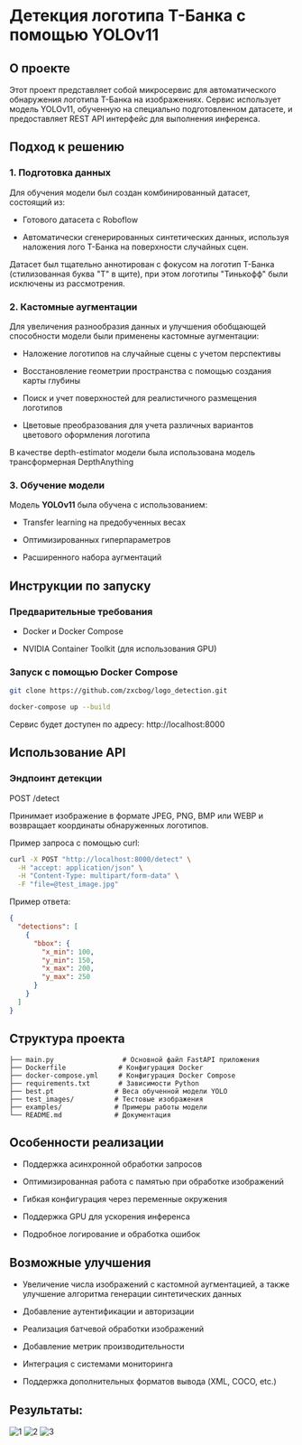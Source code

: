 # Детекция логотипа Т-Банка с помощью YOLOv11

## О проекте

Этот проект представляет собой микросервис для автоматического обнаружения логотипа Т-Банка на изображениях. Сервис использует модель YOLOv11, обученную на специально подготовленном датасете, и предоставляет REST API интерфейс для выполнения инференса.

## Подход к решению

### 1. Подготовка данных

Для обучения модели был создан комбинированный датасет, состоящий из:

- Готового датасета с Roboflow

- Автоматически сгенерированных синтетических данных, используя наложения лого Т-Банка на поверхности случайных сцен.

Датасет был тщательно аннотирован с фокусом на логотип Т-Банка (стилизованная буква "Т" в щите), при этом логотипы "Тинькофф" были исключены из рассмотрения.

### 2. Кастомные аугментации

Для увеличения разнообразия данных и улучшения обобщающей способности модели были применены кастомные аугментации:

- Наложение логотипов на случайные сцены с учетом перспективы

- Восстановление геометрии пространства с помощью создания карты глубины

- Поиск и учет поверхностей для реалистичного размещения логотипов

- Цветовые преобразования для учета различных вариантов цветового оформления логотипа

В качестве depth-estimator модели была использована модель трансформерная DepthAnything

### 3. Обучение модели

Модель **YOLOv11** была обучена с использованием:

- Transfer learning на предобученных весах

- Оптимизированных гиперпараметров

- Расширенного набора аугментаций

## Инструкции по запуску

### Предварительные требования

- Docker и Docker Compose

- NVIDIA Container Toolkit (для использования GPU)

### Запуск с помощью Docker Compose

```bash
git clone https://github.com/zxcbog/logo_detection.git
```

```bash
docker-compose up --build
```
Сервис будет доступен по адресу: http://localhost:8000

## Использование API
### Эндпоинт детекции

POST /detect

Принимает изображение в формате JPEG, PNG, BMP или WEBP и возвращает координаты обнаруженных логотипов.

Пример запроса с помощью curl:

```bash
curl -X POST "http://localhost:8000/detect" \
  -H "accept: application/json" \
  -H "Content-Type: multipart/form-data" \
  -F "file=@test_image.jpg"
```

Пример ответа:
```json
{
  "detections": [
    {
      "bbox": {
        "x_min": 100,
        "y_min": 150,
        "x_max": 200,
        "y_max": 250
      }
    }
  ]
}
```

## Структура проекта

```project/
├── main.py                 # Основной файл FastAPI приложения
├── Dockerfile             # Конфигурация Docker
├── docker-compose.yml     # Конфигурация Docker Compose
├── requirements.txt       # Зависимости Python
├── best.pt               # Веса обученной модели YOLO
├── test_images/          # Тестовые изображения
├── examples/             # Примеры работы модели
└── README.md             # Документация
```

## Особенности реализации

- Поддержка асинхронной обработки запросов

- Оптимизированная работа с памятью при обработке изображений

- Гибкая конфигурация через переменные окружения

- Поддержка GPU для ускорения инференса

- Подробное логирование и обработка ошибок

## Возможные улучшения

- Увеличение числа изображений с кастомной аугментацией, а также улучшение алгоритма генерации синтетических данных

- Добавление аутентификации и авторизации

- Реализация батчевой обработки изображений

- Добавление метрик производительности

- Интеграция с системами мониторинга

- Поддержка дополнительных форматов вывода (XML, COCO, etc.)

## Результаты:

![1](https://github.com/zxcbog/logo_detection/images/-2025-09-15-164129_png.rf.9db54b37d28b01254b8d5e1dfc8c9ac4.jpg.png)
![2](https://github.com/zxcbog/logo_detection/images/-2025-09-15-164156_png.rf.3501a12c9aa5d76eae6e6ff10212fab7.jpg)
![3](https://github.com/zxcbog/logo_detection/images/2a2ddce6808abbd417ad36e246a3e604_jpg.rf.c637605c93b0125f621804d7ca9c3fcc.jpg)